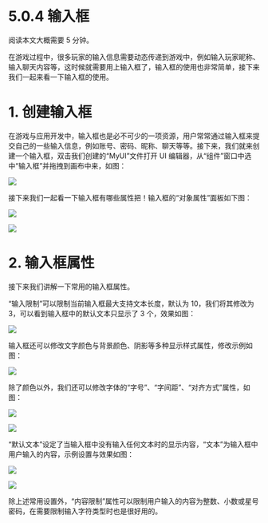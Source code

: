 # 5.0.4 输入框

阅读本文大概需要 5 分钟。

在游戏过程中，很多玩家的输入信息需要动态传递到游戏中，例如输入玩家昵称、输入聊天内容等，这时候就需要用上输入框了，输入框的使用也非常简单，接下来我们一起来看一下输入框的使用。

# 1. 创建输入框

在游戏与应用开发中，输入框也是必不可少的一项资源，用户常常通过输入框来提交自己的一些输入信息，例如账号、密码、昵称、聊天等等。接下来，我们就来创建一个输入框，双击我们创建的“MyUI”文件打开 UI 编辑器，从“组件”窗口中选中“输入框”并拖拽到画布中来，如图：

![](https://wstatic-a1.233leyuan.com/productdocs/static/boxcnTryZYHnpdoZsFSnvs9pc5g.png)

接下来我们一起看一下输入框有哪些属性把！输入框的“对象属性”面板如下图：

![](https://wstatic-a1.233leyuan.com/productdocs/static/boxcnCmJU6zP22HygLGmGKbZ5Ih.png)

![](https://wstatic-a1.233leyuan.com/productdocs/static/boxcnA1dRGha6B2zUfT9yLkuNlh.png)

# 2. 输入框属性

接下来我们讲解一下常用的输入框属性。

“输入限制”可以限制当前输入框最大支持文本长度，默认为 10，我们将其修改为 3，可以看到输入框中的默认文本只显示了 3 个，效果如图：

![](https://wstatic-a1.233leyuan.com/productdocs/static/boxcnAzG3EJRTxJx29Lww55Bvah.png)

输入框还可以修改文字颜色与背景颜色、阴影等多种显示样式属性，修改示例如图：

![](https://wstatic-a1.233leyuan.com/productdocs/static/boxcn7FXb2kvCzXDmXfF6PVXh1f.png)

除了颜色以外，我们还可以修改字体的“字号”、“字间距”、“对齐方式”属性，如图：

![](https://wstatic-a1.233leyuan.com/productdocs/static/boxcnp3JfLLTzUPjVfIKt6tloof.gif)

![](https://wstatic-a1.233leyuan.com/productdocs/static/boxcn9m4juAy4xgHwYKZ0aJNxwe.png)

“默认文本”设定了当输入框中没有输入任何文本时的显示内容，“文本”为输入框中用户输入的内容，示例设置与效果如图：

![](https://wstatic-a1.233leyuan.com/productdocs/static/boxcnVupcdzIlXOTpH0X6TfFo8e.png)

![](https://wstatic-a1.233leyuan.com/productdocs/static/boxcnJnYsKNpQhuUelaX6VLcIrd.gif)

除上述常用设置外，“内容限制”属性可以限制用户输入的内容为整数、小数或星号密码，在需要限制输入字符类型时也是很好用的。
